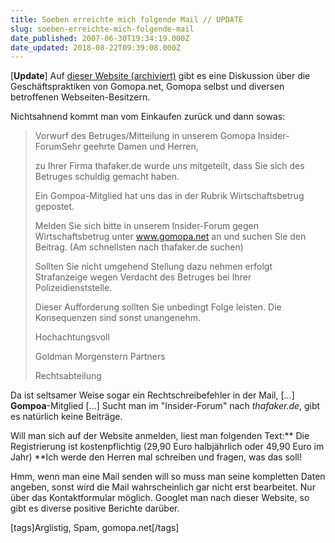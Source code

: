 ```yaml
---
title: Soeben erreichte mich folgende Mail // UPDATE
slug: soeben-erreichte-mich-folgende-mail
date_published: 2007-06-30T19:34:19.000Z
date_updated: 2018-08-22T09:39:08.000Z
---
```


[**Update**] Auf [dieser Website (archiviert)](http://web.archive.org/web/20070702175323/http://www.computerhilfen.de:80/news/2007/06/30/vorsicht-spam-betrugsvorwurf-der-gomopa-rechtsabteilung/) gibt es eine Diskussion über die Geschäftspraktiken von Gomopa.net, Gomopa selbst und diversen betroffenen Webseiten-Besitzern.

Nichtsahnend kommt man vom Einkaufen zurück und dann sowas:

> Vorwurf des Betruges/Mitteilung in unserem Gomopa Insider-ForumSehr geehrte Damen und Herren,
> 
> zu Ihrer Firma thafaker.de wurde uns mitgeteilt, dass Sie sich des Betruges schuldig gemacht haben.
> 
> Ein Gompoa-Mitglied hat uns das in der Rubrik Wirtschaftsbetrug gepostet.
> 
> Melden Sie sich bitte in unserem Insider-Forum gegen Wirtschaftsbetrug unter www.gomopa.net an und suchen Sie den Beitrag. (Am schnellsten nach thafaker.de suchen)
> 
> Sollten Sie nicht umgehend Stellung dazu nehmen erfolgt Strafanzeige wegen Verdacht des Betruges bei Ihrer Polizeidienststelle.
> 
> Dieser Aufforderung sollten Sie unbedingt Folge leisten. Die Konsequenzen sind sonst unangenehm.
> 
> Hochachtungsvoll
> 
> Goldman Morgenstern Partners
> 
> Rechtsabteilung

Da ist seltsamer Weise sogar ein Rechtschreibefehler in der Mail, [...] **Gompoa**-Mitglied [...] Sucht man im "Insider-Forum" nach *thafaker.de*, gibt es natürlich keine Beiträge.

Will man sich auf der Website anmelden, liest man folgenden Text:** Die Registrierung ist kostenpflichtig (29,90 Euro halbjährlich oder 49,90 Euro im Jahr) **Ich werde den Herren mal schreiben und fragen, was das soll!

Hmm, wenn man eine Mail senden will so muss man seine kompletten Daten angeben, sonst wird die Mail wahrscheinlich gar nicht erst bearbeitet. Nur über das Kontaktformular möglich. Googlet man nach dieser Website, so gibt es diverse positive Berichte darüber.

[tags]Arglistig, Spam, gomopa.net[/tags]
